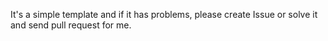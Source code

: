 It's a simple template and if it has problems, please create Issue or solve it and send pull request for me. 
